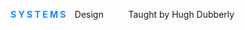 
<html>
  <head>
    <style>
     robo {font style="roboto" size="12"}    
    </style>
      <body>
      <p font style="gotham" size="45" weight="50"> <strong><font color="#1789FC"> S Y S T E M S </font> </strong>&ensp; Design </font> &emsp; &emsp; 
        <fontstyle size="18" color="34252f"> Taught by Hugh Dubberly
          </p>

